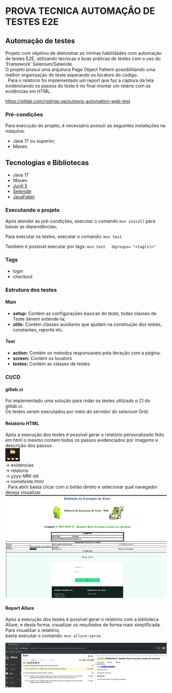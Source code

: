 # PROVA TECNICA AUTOMAÇÃO DE TESTES E2E


## Automação de testes
Projeto com objetivo de demostrar as minhas habilidades com automação de testes E2E, utilizando tecnicas e boas práticas de testes com o uso do ‘Framework’ Selenium/Selenide.<br>
O projeto possui uma arquitura Page Object Pattern possibilitando uma melhor organizaçâo do teste separando os locators do codigo.<br>.
Para o relatorio foi implementado um report que faz a captura da tela evidenciando os passos do teste e no final montar um relario com as evidências em HTML.

https://gitlab.com/rodrigo.qa/outsera-automation-web-test


### Pré-condições

Para execução do projeto, é necessário possuir as seguintes instalações na máquina:
- Java 17 ou superior;
- Maven.


## Tecnologias e Bibliotecas
- Java 17
- Maven
- [Junit 5](https://junit.org/junit5/docs/current/user-guide/)
- [Selenide](https://selenide.org/documentation.html)
- [JavaFaker](https://www.baeldung.com/java-faker)


### Executando o projeto
Após atender as pré-condições, executar o comando `mvn install` para baixar as dependências;

Para executar os testes, executar o comando: `mvn test`.

Também é possível executar por tags: `mvn test  -Dgroups= "<tag(s)>"`

### Tags

- login
- checkout


### Estrutura dos testes

#### Main
- **setup:** Contém as configurações basicas do teste, todas classes de Teste devem extende-la;
- **utils:** Contém classes auxiliares que ajudam na construção dos testes, constantes, reporte etc.


#### Test
- **action:** Contém os metodos responsaveis pela iteração com a página.
- **screen:** Contém os locators 
- **testes:** Contém as classes de testes 


### CI/CD

#### gitlab.ci
Foi implementado uma soluçâo para rodar os testes utilizado o CI do gitlab.ci.<br>
Os testes seram executados por meio do servidor do selenium Grid.

#### Relatório HTML

Após a execução dos testes é possível gerar o relatório personalizado feito em html o mesmo contem todos os passos evidenciados por imagems e descrição dos passos.<br>
![folder.png](src/test/resources/imagens/icon_folder.png)<br>
 -> evidencias<br>
 -> relatorio<br>
 -> yyyy-MM-dd<br>
 -> nometeste.html<br>.
Para abrir basta clicar com o botão direito e selecionar qual navegador deseja visualizar.<br>
![img_report.png](src/test/resources/imagens/img_report.png)


#### Report Allure

Após a execução dos testes é possível gerar o relatório com a biblioteca Allure, e desta forma, visualizar os resultados de forma mais simplificada.
Para visualizar o relatório, <br>
basta executar o comando: `mvn allure:serve`

![img_allure.png](src/test/resources/imagens/img_allure.png)